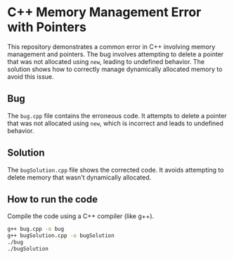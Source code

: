 # C++ Memory Management Error with Pointers

This repository demonstrates a common error in C++ involving memory management and pointers. The bug involves attempting to delete a pointer that was not allocated using `new`, leading to undefined behavior. The solution shows how to correctly manage dynamically allocated memory to avoid this issue.

## Bug

The `bug.cpp` file contains the erroneous code. It attempts to delete a pointer that was not allocated using `new`, which is incorrect and leads to undefined behavior.

## Solution

The `bugSolution.cpp` file shows the corrected code. It avoids attempting to delete memory that wasn't dynamically allocated.

## How to run the code

Compile the code using a C++ compiler (like g++).

```bash
g++ bug.cpp -o bug
g++ bugSolution.cpp -o bugSolution
./bug
./bugSolution
```